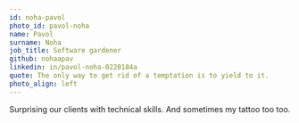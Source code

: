 ```yaml
---
id: noha-pavol
photo_id: pavol-noha
name: Pavol
surname: Noha
job_title: Software gardener
github: nohaapav
linkedin: in/pavol-noha-0220184a
quote: The only way to get rid of a temptation is to yield to it.
photo_align: left
---
```


Surprising our clients with technical skills. And sometimes my tattoo too too.
